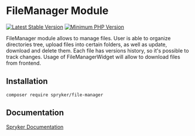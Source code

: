 # FileManager Module
[![Latest Stable Version](https://poser.pugx.org/spryker/file-manager/v/stable.svg)](https://packagist.org/packages/spryker/file-manager)
[![Minimum PHP Version](https://img.shields.io/badge/php-%3E%3D%207.4-8892BF.svg)](https://php.net/)

FileManager module allows to manage files. User is able to organize directories tree, upload files into certain folders, as well as update, download and delete them. Each file has versions history, so it's possible to track changes. Usage of FileManagerWidget will allow to download files from frontend.

## Installation

```
composer require spryker/file-manager
```

## Documentation

[Spryker Documentation](https://academy.spryker.com/developing_with_spryker/module_guide/modules.html)
